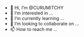 - 👋 Hi, I’m @CURUMITCHY
- 👀 I’m interested in ...
- 🌱 I’m currently learning ...
- 💞️ I’m looking to collaborate on ...
- 📫 How to reach me ...

<!---
CURUMITCHY/CURUMITCHY is a ✨ special ✨ repository because its `README.md` (this file) appears on your GitHub profile.
You can click the Preview link to take a look at your changes.
--->
